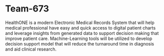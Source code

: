 # Team-673
HealthONE is a modern Electronic Medical Records System that will help medical professional have easy and quick access to digital patient charts and leverage insights from generated data to support decision making that improve patient care. Machine-Learning tools will be utilized to develop decision support model that will reduce the turnaround time in diagnosis and aid clinical research.
